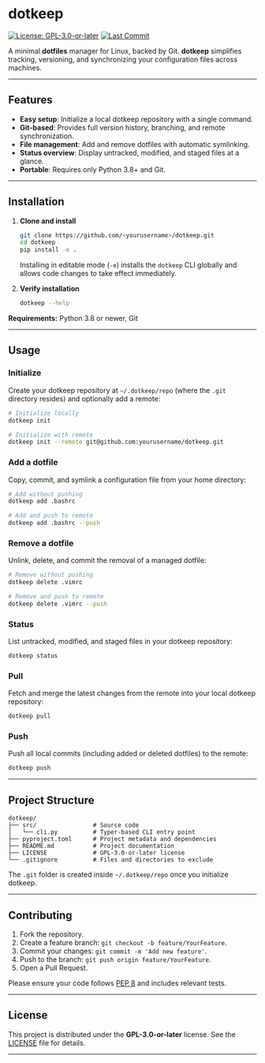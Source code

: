 # dotkeep

[![License: GPL-3.0-or-later](https://img.shields.io/badge/License-GPLv3-blue.svg)](https://opensource.org/licenses/GPL-3.0)
[![Last Commit](https://img.shields.io/github/last-commit/tTrmc/dotkeep.svg)](https://github.com/tTrmc/dotkeep/commits/main)

A minimal **dotfiles** manager for Linux, backed by Git. **dotkeep** simplifies tracking, versioning, and synchronizing your configuration files across machines.

---

## Features

* **Easy setup**: Initialize a local dotkeep repository with a single command.
* **Git-based**: Provides full version history, branching, and remote synchronization.
* **File management**: Add and remove dotfiles with automatic symlinking.
* **Status overview**: Display untracked, modified, and staged files at a glance.
* **Portable**: Requires only Python 3.8+ and Git.

---

## Installation

1. **Clone and install**

   ```bash
   git clone https://github.com/<yourusername>/dotkeep.git
   cd dotkeep
   pip install -e .
   ```

   Installing in editable mode (`-e`) installs the `dotkeep` CLI globally and allows code changes to take effect immediately.

2. **Verify installation**

   ```bash
   dotkeep --help
   ```

**Requirements:** Python 3.8 or newer, Git

---

## Usage

### Initialize

Create your dotkeep repository at `~/.dotkeep/repo` (where the `.git` directory resides) and optionally add a remote:

```bash
# Initialize locally
dotkeep init

# Initialize with remote
dotkeep init --remote git@github.com:yourusername/dotkeep.git
```

### Add a dotfile

Copy, commit, and symlink a configuration file from your home directory:

```bash
# Add without pushing
dotkeep add .bashrc

# Add and push to remote
dotkeep add .bashrc --push
```

### Remove a dotfile

Unlink, delete, and commit the removal of a managed dotfile:

```bash
# Remove without pushing
dotkeep delete .vimrc

# Remove and push to remote
dotkeep delete .vimrc --push
```

### Status

List untracked, modified, and staged files in your dotkeep repository:

```bash
dotkeep status
```

### Pull

Fetch and merge the latest changes from the remote into your local dotkeep repository:

```bash
dotkeep pull
```

### Push

Push all local commits (including added or deleted dotfiles) to the remote:

```bash
dotkeep push
```

---

## Project Structure

```
dotkeep/
├── src/                # Source code
│   └── cli.py          # Typer-based CLI entry point
├── pyproject.toml      # Project metadata and dependencies
├── README.md           # Project documentation
├── LICENSE             # GPL-3.0-or-later license
└── .gitignore          # Files and directories to exclude
```

The `.git` folder is created inside `~/.dotkeep/repo` once you initialize dotkeep.

---

## Contributing

1. Fork the repository.
2. Create a feature branch: `git checkout -b feature/YourFeature`.
3. Commit your changes: `git commit -m 'Add new feature'`.
4. Push to the branch: `git push origin feature/YourFeature`.
5. Open a Pull Request.

Please ensure your code follows [PEP 8](https://peps.python.org/pep-0008/) and includes relevant tests.

---

## License

This project is distributed under the **GPL-3.0-or-later** license. See the [LICENSE](LICENSE) file for details.

---